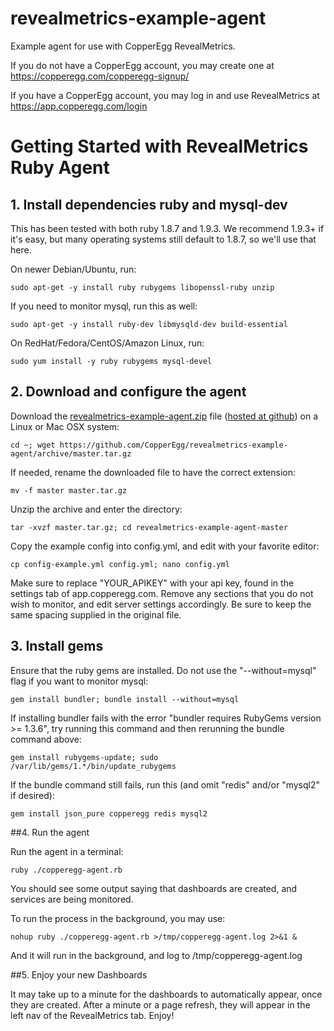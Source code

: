 revealmetrics-example-agent
===========================

Example agent for use with CopperEgg RevealMetrics.

If you do not have a CopperEgg account, you may create one at <https://copperegg.com/copperegg-signup/>

If you have a CopperEgg account, you may log in and use RevealMetrics at <https://app.copperegg.com/login>


# Getting Started with RevealMetrics Ruby Agent

## 1. Install dependencies ruby and mysql-dev

This has been tested with both ruby 1.8.7 and 1.9.3.  We recommend 1.9.3+ if it's easy,
but many operating systems still default to 1.8.7, so we'll use that here.

On newer Debian/Ubuntu, run:

    sudo apt-get -y install ruby rubygems libopenssl-ruby unzip

If you need to monitor mysql, run this as well:

    sudo apt-get -y install ruby-dev libmysqld-dev build-essential

On RedHat/Fedora/CentOS/Amazon Linux, run:

    sudo yum install -y ruby rubygems mysql-devel


## 2. Download and configure the agent

Download the [revealmetrics-example-agent.zip](https://github.com/CopperEgg/revealmetrics-example-agent/archive/master.tar.gz)
file \([hosted at github](https://github.com/CopperEgg/revealmetrics-example-agent)\) on a Linux or Mac OSX system:

    cd ~; wget https://github.com/CopperEgg/revealmetrics-example-agent/archive/master.tar.gz

If needed, rename the downloaded file to have the correct extension:

    mv -f master master.tar.gz

Unzip the archive and enter the directory:

    tar -xvzf master.tar.gz; cd revealmetrics-example-agent-master

Copy the example config into config.yml, and edit with your favorite editor:

    cp config-example.yml config.yml; nano config.yml

Make sure to replace "YOUR\_APIKEY" with your api key, found in the settings tab of app.copperegg.com.
Remove any sections that you do not wish to monitor, and edit server settings accordingly.
Be sure to keep the same spacing supplied in the original file.


## 3. Install gems

Ensure that the ruby gems are installed.  Do not use the "--without=mysql" flag if you want to monitor mysql:

    gem install bundler; bundle install --without=mysql

If installing bundler fails with the error "bundler requires RubyGems version >= 1.3.6",
try running this command and then rerunning the bundle command above:

    gem install rubygems-update; sudo /var/lib/gems/1.*/bin/update_rubygems

If the bundle command still fails, run this \(and omit "redis" and/or "mysql2" if desired\):

    gem install json_pure copperegg redis mysql2


##4. Run the agent

Run the agent in a terminal:

    ruby ./copperegg-agent.rb

You should see some output saying that dashboards are created, and services are being monitored.

To run the process in the background, you may use:

    nohup ruby ./copperegg-agent.rb >/tmp/copperegg-agent.log 2>&1 &

And it will run in the background, and log to /tmp/copperegg-agent.log


##5. Enjoy your new Dashboards

It may take up to a minute for the dashboards to automatically appear, once they are created.
After a minute or a page refresh, they will appear in the left nav of the RevealMetrics tab.  Enjoy!

